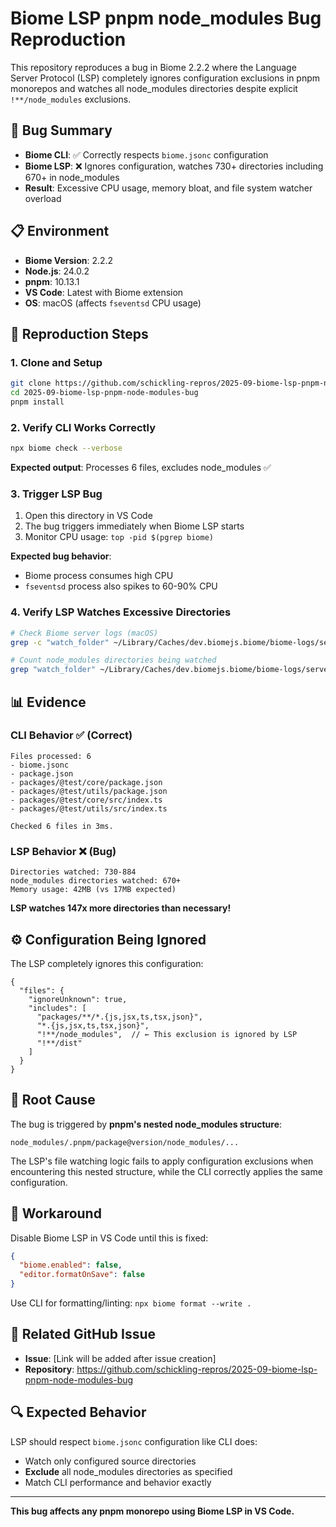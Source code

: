# Biome LSP pnpm node_modules Bug Reproduction

This repository reproduces a bug in Biome 2.2.2 where the Language Server Protocol (LSP) completely ignores configuration exclusions in pnpm monorepos and watches all node_modules directories despite explicit `!**/node_modules` exclusions.

## 🐛 Bug Summary

- **Biome CLI**: ✅ Correctly respects `biome.jsonc` configuration  
- **Biome LSP**: ❌ Ignores configuration, watches 730+ directories including 670+ in node_modules
- **Result**: Excessive CPU usage, memory bloat, and file system watcher overload

## 📋 Environment

- **Biome Version**: 2.2.2
- **Node.js**: 24.0.2  
- **pnpm**: 10.13.1
- **VS Code**: Latest with Biome extension
- **OS**: macOS (affects `fseventsd` CPU usage)

## 🔄 Reproduction Steps

### 1. Clone and Setup
```bash
git clone https://github.com/schickling-repros/2025-09-biome-lsp-pnpm-node-modules-bug
cd 2025-09-biome-lsp-pnpm-node-modules-bug
pnpm install
```

### 2. Verify CLI Works Correctly
```bash
npx biome check --verbose
```

**Expected output**: Processes 6 files, excludes node_modules ✅

### 3. Trigger LSP Bug
1. Open this directory in VS Code
2. The bug triggers immediately when Biome LSP starts
3. Monitor CPU usage: `top -pid $(pgrep biome)`

**Expected bug behavior**: 
- Biome process consumes high CPU
- `fseventsd` process also spikes to 60-90% CPU

### 4. Verify LSP Watches Excessive Directories
```bash
# Check Biome server logs (macOS)
grep -c "watch_folder" ~/Library/Caches/dev.biomejs.biome/biome-logs/server.log.*

# Count node_modules directories being watched
grep "watch_folder" ~/Library/Caches/dev.biomejs.biome/biome-logs/server.log.* | grep "node_modules" | wc -l
```

## 📊 Evidence

### CLI Behavior ✅ (Correct)
```
Files processed: 6
- biome.jsonc
- package.json
- packages/@test/core/package.json
- packages/@test/utils/package.json  
- packages/@test/core/src/index.ts
- packages/@test/utils/src/index.ts

Checked 6 files in 3ms.
```

### LSP Behavior ❌ (Bug)
```
Directories watched: 730-884
node_modules directories watched: 670+
Memory usage: 42MB (vs 17MB expected)
```

**LSP watches 147x more directories than necessary!**

## ⚙️ Configuration Being Ignored

The LSP completely ignores this configuration:
```jsonc
{
  "files": {
    "ignoreUnknown": true,
    "includes": [
      "packages/**/*.{js,jsx,ts,tsx,json}",
      "*.{js,jsx,ts,tsx,json}",
      "!**/node_modules",  // ← This exclusion is ignored by LSP
      "!**/dist"
    ]
  }
}
```

## 🎯 Root Cause

The bug is triggered by **pnpm's nested node_modules structure**:
```
node_modules/.pnpm/package@version/node_modules/...
```

The LSP's file watching logic fails to apply configuration exclusions when encountering this nested structure, while the CLI correctly applies the same configuration.

## 🔧 Workaround

Disable Biome LSP in VS Code until this is fixed:
```json
{
  "biome.enabled": false,
  "editor.formatOnSave": false
}
```

Use CLI for formatting/linting: `npx biome format --write .`

## 🐛 Related GitHub Issue

- **Issue**: [Link will be added after issue creation]
- **Repository**: https://github.com/schickling-repros/2025-09-biome-lsp-pnpm-node-modules-bug

## 🔍 Expected Behavior

LSP should respect `biome.jsonc` configuration like CLI does:
- Watch only configured source directories  
- **Exclude** all node_modules directories as specified
- Match CLI performance and behavior exactly

---

**This bug affects any pnpm monorepo using Biome LSP in VS Code.**